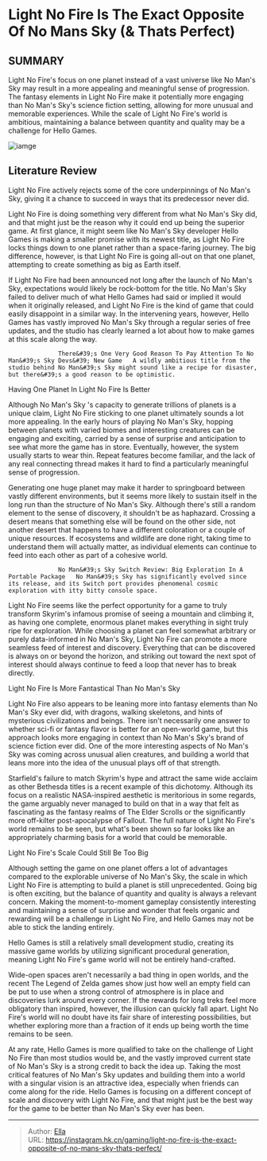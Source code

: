 # Light No Fire Is The Exact Opposite Of No Mans Sky (&amp; Thats Perfect)


## SUMMARY 



  Light No Fire&#39;s focus on one planet instead of a vast universe like No Man&#39;s Sky may result in a more appealing and meaningful sense of progression.   The fantasy elements in Light No Fire make it potentially more engaging than No Man&#39;s Sky&#39;s science fiction setting, allowing for more unusual and memorable experiences.   While the scale of Light No Fire&#39;s world is ambitious, maintaining a balance between quantity and quality may be a challenge for Hello Games.  

![iamge](https://static1.srcdn.com/wordpress/wp-content/uploads/2023/12/_1-light-no-fire-is-the-exact-opposite-of-no-man-s-sky-that-s-perfect.jpg)

## Literature Review

Light No Fire actively rejects some of the core underpinnings of No Man&#39;s Sky, giving it a chance to succeed in ways that its predecessor never did.




Light No Fire is doing something very different from what No Man&#39;s Sky did, and that might just be the reason why it could end up being the superior game. At first glance, it might seem like No Man&#39;s Sky developer Hello Games is making a smaller promise with its newest title, as Light No Fire locks things down to one planet rather than a space-faring journey. The big difference, however, is that Light No Fire is going all-out on that one planet, attempting to create something as big as Earth itself.




If Light No Fire had been announced not long after the launch of No Man&#39;s Sky, expectations would likely be rock-bottom for the title. No Man&#39;s Sky failed to deliver much of what Hello Games had said or implied it would when it originally released, and Light No Fire is the kind of game that could easily disappoint in a similar way. In the intervening years, however, Hello Games has vastly improved No Man&#39;s Sky through a regular series of free updates, and the studio has clearly learned a lot about how to make games at this scale along the way.

                  There&#39;s One Very Good Reason To Pay Attention To No Man&#39;s Sky Devs&#39; New Game   A wildly ambitious title from the studio behind No Man&#39;s Sky might sound like a recipe for disaster, but there&#39;s a good reason to be optimistic.   


 Having One Planet In Light No Fire Is Better 
          




Although No Man&#39;s Sky &#39;s capacity to generate trillions of planets is a unique claim, Light No Fire sticking to one planet ultimately sounds a lot more appealing. In the early hours of playing No Man&#39;s Sky, hopping between planets with varied biomes and interesting creatures can be engaging and exciting, carried by a sense of surprise and anticipation to see what more the game has in store. Eventually, however, the system usually starts to wear thin. Repeat features become familiar, and the lack of any real connecting thread makes it hard to find a particularly meaningful sense of progression.

Generating one huge planet may make it harder to springboard between vastly different environments, but it seems more likely to sustain itself in the long run than the structure of No Man&#39;s Sky. Although there&#39;s still a random element to the sense of discovery, it shouldn&#39;t be as haphazard. Crossing a desert means that something else will be found on the other side, not another desert that happens to have a different coloration or a couple of unique resources. If ecosystems and wildlife are done right, taking time to understand them will actually matter, as individual elements can continue to feed into each other as part of a cohesive world.




                  No Man&#39;s Sky Switch Review: Big Exploration In A Portable Package   No Man&#39;s Sky has significantly evolved since its release, and its Switch port provides phenomenal cosmic exploration with itty bitty console space.   

Light No Fire seems like the perfect opportunity for a game to truly transform Skyrim&#39;s infamous promise of seeing a mountain and climbing it, as having one complete, enormous planet makes everything in sight truly ripe for exploration. While choosing a planet can feel somewhat arbitrary or purely data-informed in No Man&#39;s Sky, Light No Fire can promote a more seamless feed of interest and discovery. Everything that can be discovered is always on or beyond the horizon, and striking out toward the next spot of interest should always continue to feed a loop that never has to break directly.



 Light No Fire Is More Fantastical Than No Man&#39;s Sky 
         




Light No Fire also appears to be leaning more into fantasy elements than No Man&#39;s Sky ever did, with dragons, walking skeletons, and hints of mysterious civilizations and beings. There isn&#39;t necessarily one answer to whether sci-fi or fantasy flavor is better for an open-world game, but this approach looks more engaging in context than No Man&#39;s Sky&#39;s brand of science fiction ever did. One of the more interesting aspects of No Man&#39;s Sky was coming across unusual alien creatures, and building a world that leans more into the idea of the unusual plays off of that strength.

Starfield&#39;s failure to match Skyrim&#39;s hype and attract the same wide acclaim as other Bethesda titles is a recent example of this dichotomy. Although its focus on a realistic NASA-inspired aesthetic is meritorious in some regards, the game arguably never managed to build on that in a way that felt as fascinating as the fantasy realms of The Elder Scrolls or the significantly more off-kilter post-apocalypse of Fallout. The full nature of Light No Fire&#39;s world remains to be seen, but what&#39;s been shown so far looks like an appropriately charming basis for a world that could be memorable.






 Light No Fire&#39;s Scale Could Still Be Too Big 
          

Although setting the game on one planet offers a lot of advantages compared to the explorable universe of No Man&#39;s Sky, the scale in which Light No Fire is attempting to build a planet is still unprecedented. Going big is often exciting, but the balance of quantity and quality is always a relevant concern. Making the moment-to-moment gameplay consistently interesting and maintaining a sense of surprise and wonder that feels organic and rewarding will be a challenge in Light No Fire, and Hello Games may not be able to stick the landing entirely.



Hello Games is still a relatively small development studio, creating its massive game worlds by utilizing significant procedural generation, meaning Light No Fire&#39;s game world will not be entirely hand-crafted.







Wide-open spaces aren&#39;t necessarily a bad thing in open worlds, and the recent The Legend of Zelda games show just how well an empty field can be put to use when a strong control of atmosphere is in place and discoveries lurk around every corner. If the rewards for long treks feel more obligatory than inspired, however, the illusion can quickly fall apart. Light No Fire&#39;s world will no doubt have its fair share of interesting possibilities, but whether exploring more than a fraction of it ends up being worth the time remains to be seen.

At any rate, Hello Games is more qualified to take on the challenge of Light No Fire than most studios would be, and the vastly improved current state of No Man&#39;s Sky is a strong credit to back the idea up. Taking the most critical features of No Man&#39;s Sky updates and building them into a world with a singular vision is an attractive idea, especially when friends can come along for the ride. Hello Games is focusing on a different concept of scale and discovery with Light No Fire, and that might just be the best way for the game to be better than No Man&#39;s Sky ever has been.






---

> Author: [Ella](https://instagram.hk.cn/)  
> URL: https://instagram.hk.cn/gaming/light-no-fire-is-the-exact-opposite-of-no-mans-sky-thats-perfect/  

